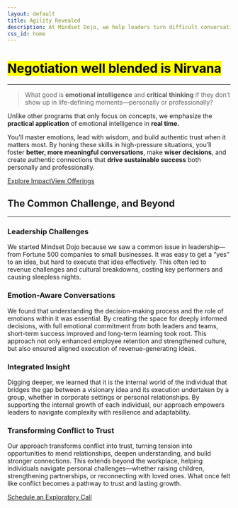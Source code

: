 ```yaml
---
layout: default
title: Agility Revealed
description: At Mindset Dojo, we help leaders turn difficult conversations into catalysts for change. Build emotional intelligence and critical thinking skills to thrive in life-defining moments, personally and professionally.
css_id: home
---
```

<main aria-label="Content">
    <h1><mark>Negotiation well blended is Nirvana</mark></h1>
    <hr>
    <div class="md-youtube-player" data-id="YF8HEO1phWw" data-preview="intentional-insightful-conversation-preview.webp"></div>
    <blockquote>
        <p>What good is <strong>emotional intelligence</strong> and <strong>critical thinking</strong> if they don’t show up in life-defining moments—personally or professionally?</p>
    </blockquote>
    <p>Unlike other programs that only focus on concepts, we emphasize the <strong>practical application</strong> of emotional intelligence in <strong>real time.</strong></p>
    <p>You’ll master emotions, lead with wisdom, and build authentic trust when it matters most. By honing these skills in high-pressure situations, you’ll foster <strong>better, more meaningful conversations</strong>, make <strong>wiser decisions</strong>, and create authentic connections that <strong>drive sustainable success</strong> both personally and professionally.</p>
    <div class="md-cta-group">
        <a href="/impact">Explore Impact</a><a href="/offerings">View Offerings</a>
    </div>
    <h2>The Common Challenge, and Beyond</h2>
    <hr>
    <section class="md-grid-2">
        <hgroup>
            <h3>Leadership Challenges</h3>
            <p>We started Mindset Dojo because we saw a common issue in leadership—from Fortune 500 companies to small businesses. It was easy to get a “yes” to an idea, but hard to execute that idea effectively. This often led to revenue challenges and cultural breakdowns, costing key performers and causing sleepless nights.</p>
        </hgroup>
        <hgroup>
            <h3>Emotion-Aware Conversations</h3>
            <p>We found that understanding the decision-making process and the role of emotions within it was essential. By creating the space for deeply informed decisions, with full emotional commitment from both leaders and teams, short-term success improved and long-term learning took root. This approach not only enhanced employee retention and strengthened culture, but also ensured aligned execution of revenue-generating ideas.</p>
        </hgroup>
        <hgroup>
            <h3>Integrated Insight</h3>
            <p>Digging deeper, we learned that it is the internal world of the individual that bridges the gap between a visionary idea and its execution undertaken by a group, whether in corporate settings or personal relationships. By supporting the internal growth of each individual, our approach empowers leaders to navigate complexity with resilience and adaptability.</p>
        </hgroup>
        <hgroup>
            <h3>Transforming Conflict to Trust</h3>
            <p>Our approach transforms conflict into trust, turning tension into opportunities to mend relationships, deepen understanding, and build stronger connections. This extends beyond the workplace, helping individuals navigate personal challenges—whether raising children, strengthening partnerships, or reconnecting with loved ones. What once felt like conflict becomes a pathway to trust and lasting growth.</p>
        </hgroup>
    </section>
    <a href="{{site.connect_url}}" target="_blank">Schedule an Exploratory Call</a>
</main>
